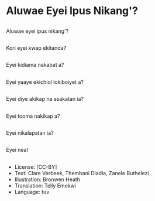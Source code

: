 # Aluwae Eyei Ipus Nikang'?

##
Aluwae eyei ipus nikang'?

##
Kori eyei kwap ekitanda?

##
Eyei kidiama nakabat a?

##
Eyei yaaye ekichiol lokiboiyet a?

##
Eyei diye akikap na asakatan ia?

##
Eyei tooma nakikap a?

##
Eyei nikalapatan ia?

##
Eyei nea!

##
* License: [CC-BY]
* Text: Clare Verbeek, Thembani Dladla, Zanele Buthelezi
* Illustration: Bronwen Heath
* Translation: Telly Emekwi
* Language: tuv

